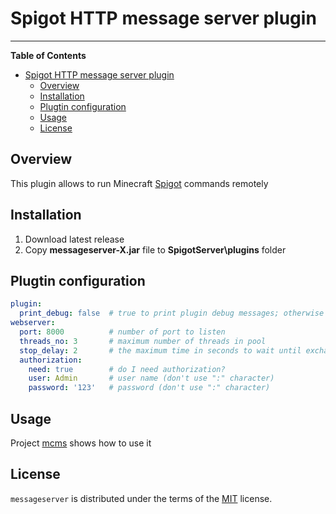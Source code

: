 # Spigot HTTP message server plugin
-----

**Table of Contents**

- [Spigot HTTP message server plugin](#spigot-http-message-server-plugin)
  - [Overview](#overview)
  - [Installation](#installation)
  - [Plugtin configuration](#plugtin-configuration)
  - [Usage](#usage)
  - [License](#license)

## Overview

This plugin allows to run Minecraft [Spigot](https://www.spigotmc.org/) commands remotely

## Installation

1. Download latest release
2. Copy **messageserver-X.jar** file to **SpigotServer\plugins** folder

## Plugtin configuration

```yaml
plugin:
  print_debug: false  # true to print plugin debug messages; otherwise false
webserver:
  port: 8000          # number of port to listen
  threads_no: 3       # maximum number of threads in pool
  stop_delay: 2       # the maximum time in seconds to wait until exchanges have finished
  authorization:
    need: true        # do I need authorization?
    user: Admin       # user name (don't use ":" character)
    password: '123'   # password (don't use ":" character)
```

## Usage
Project [mcms](https://github.com/answering007/mcms) shows how to use it

## License

`messageserver` is distributed under the terms of the [MIT](https://spdx.org/licenses/MIT.html) license.
